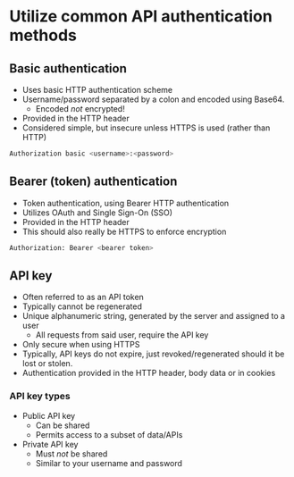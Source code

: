 <!-- cSpell:ignore  -->

# Utilize common API authentication methods

## Basic authentication

* Uses basic HTTP authentication scheme
* Username/password separated by a colon and encoded using Base64.
    * Encoded *not* encrypted!
* Provided in the HTTP header
* Considered simple, but insecure unless HTTPS is used (rather than HTTP)

```bash
Authorization basic <username>:<password>
```

## Bearer (token) authentication

* Token authentication, using Bearer HTTP authentication
* Utilizes OAuth and Single Sign-On (SSO)
* Provided in the HTTP header
* This should also really be HTTPS to enforce encryption

```bash
Authorization: Bearer <bearer token>
```

## API key

* Often referred to as an API token
* Typically cannot be regenerated
* Unique alphanumeric string, generated by the server and assigned to a user
    * All requests from said user, require the API key
* Only secure when using HTTPS
* Typically, API keys do not expire, just revoked/regenerated should it be lost or stolen.
* Authentication provided in the HTTP header, body data or in cookies

### API key types

* Public API key
    * Can be shared
    * Permits access to a subset of data/APIs
* Private API key
    * Must *not* be shared
    * Similar to your username and password
